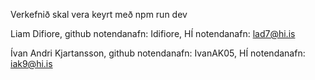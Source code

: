 Verkefnið skal vera keyrt með npm run dev

Liam Difiore,
github notendanafn: Idifiore,
HÍ notendanafn: lad7@hi.is

Ívan Andri Kjartansson,
github notendanafn: IvanAK05,
HÍ notendanafn: iak9@hi.is
